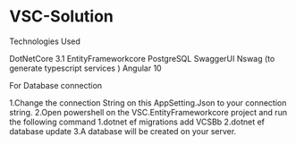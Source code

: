 # VSC-Solution


Technologies Used

DotNetCore 3.1
EntityFrameworkcore 
PostgreSQL
SwaggerUI 
Nswag (to generate typescript services ) 
Angular 10

For Database connection

1.Change the connection String on this AppSetting.Json to your connection string. 
2.Open powershell on the VSC.EntityFrameworkcore project and run the following command 
	1.dotnet ef migrations add VCSBb 
	2.dotnet ef database update 
	3.A database will be created on your server.